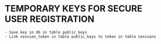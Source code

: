 # TEMPORARY KEYS FOR SECURE USER REGISTRATION

    - Save key in db in table public_keys
    - Link session_token in table public_keys to token in table sessions
